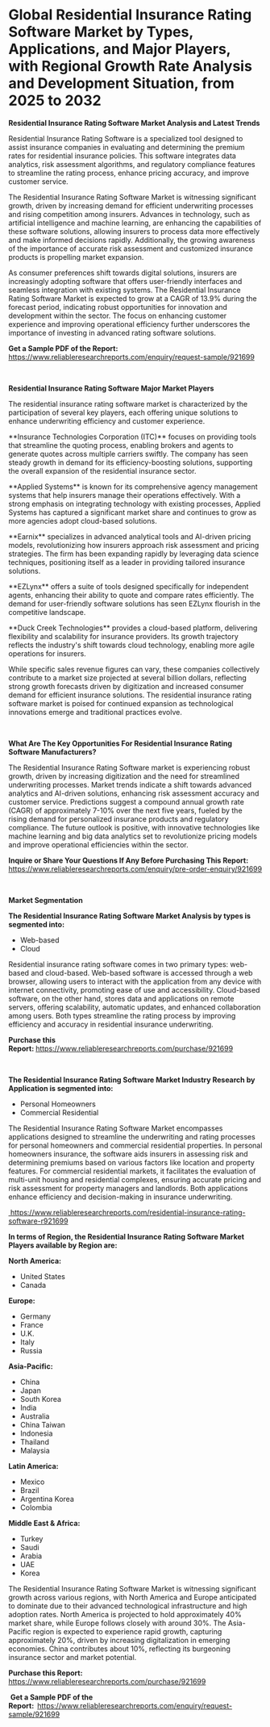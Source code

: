 <p><h1>Global Residential Insurance Rating Software Market by Types, Applications, and Major Players, with Regional Growth Rate Analysis and Development Situation, from 2025 to 2032</h1></p><p><strong>Residential Insurance Rating Software Market Analysis and Latest Trends</strong></p>
<p><p>Residential Insurance Rating Software is a specialized tool designed to assist insurance companies in evaluating and determining the premium rates for residential insurance policies. This software integrates data analytics, risk assessment algorithms, and regulatory compliance features to streamline the rating process, enhance pricing accuracy, and improve customer service.</p><p>The Residential Insurance Rating Software Market is witnessing significant growth, driven by increasing demand for efficient underwriting processes and rising competition among insurers. Advances in technology, such as artificial intelligence and machine learning, are enhancing the capabilities of these software solutions, allowing insurers to process data more effectively and make informed decisions rapidly. Additionally, the growing awareness of the importance of accurate risk assessment and customized insurance products is propelling market expansion. </p><p>As consumer preferences shift towards digital solutions, insurers are increasingly adopting software that offers user-friendly interfaces and seamless integration with existing systems. The Residential Insurance Rating Software Market is expected to grow at a CAGR of 13.9% during the forecast period, indicating robust opportunities for innovation and development within the sector. The focus on enhancing customer experience and improving operational efficiency further underscores the importance of investing in advanced rating software solutions.</p></p>
<p><strong>Get a Sample PDF of the Report:&nbsp;</strong> <a href="https://www.reliableresearchreports.com/enquiry/request-sample/921699?utm_campaign=11&utm_medium=2&utm_source=Github&utm_content=ia&utm_term=18042025&utm_id=residential-insurance-rating-software">https://www.reliableresearchreports.com/enquiry/request-sample/921699</a></p>
<p>&nbsp;</p>
<p><strong>Residential Insurance Rating Software Major Market Players</strong></p>
<p><p>The residential insurance rating software market is characterized by the participation of several key players, each offering unique solutions to enhance underwriting efficiency and customer experience.</p><p>**Insurance Technologies Corporation (ITC)** focuses on providing tools that streamline the quoting process, enabling brokers and agents to generate quotes across multiple carriers swiftly. The company has seen steady growth in demand for its efficiency-boosting solutions, supporting the overall expansion of the residential insurance sector.</p><p>**Applied Systems** is known for its comprehensive agency management systems that help insurers manage their operations effectively. With a strong emphasis on integrating technology with existing processes, Applied Systems has captured a significant market share and continues to grow as more agencies adopt cloud-based solutions.</p><p>**Earnix** specializes in advanced analytical tools and AI-driven pricing models, revolutionizing how insurers approach risk assessment and pricing strategies. The firm has been expanding rapidly by leveraging data science techniques, positioning itself as a leader in providing tailored insurance solutions.</p><p>**EZLynx** offers a suite of tools designed specifically for independent agents, enhancing their ability to quote and compare rates efficiently. The demand for user-friendly software solutions has seen EZLynx flourish in the competitive landscape.</p><p>**Duck Creek Technologies** provides a cloud-based platform, delivering flexibility and scalability for insurance providers. Its growth trajectory reflects the industry's shift towards cloud technology, enabling more agile operations for insurers.</p><p>While specific sales revenue figures can vary, these companies collectively contribute to a market size projected at several billion dollars, reflecting strong growth forecasts driven by digitization and increased consumer demand for efficient insurance solutions. The residential insurance rating software market is poised for continued expansion as technological innovations emerge and traditional practices evolve.</p></p>
<p>&nbsp;</p>
<p><strong>What Are The Key Opportunities For Residential Insurance Rating Software Manufacturers?</strong></p>
<p><p>The Residential Insurance Rating Software market is experiencing robust growth, driven by increasing digitization and the need for streamlined underwriting processes. Market trends indicate a shift towards advanced analytics and AI-driven solutions, enhancing risk assessment accuracy and customer service. Predictions suggest a compound annual growth rate (CAGR) of approximately 7-10% over the next five years, fueled by the rising demand for personalized insurance products and regulatory compliance. The future outlook is positive, with innovative technologies like machine learning and big data analytics set to revolutionize pricing models and improve operational efficiencies within the sector.</p></p>
<p><strong>Inquire or Share Your Questions If Any Before Purchasing This Report:</strong> <a href="https://www.reliableresearchreports.com/enquiry/pre-order-enquiry/921699?utm_campaign=11&utm_medium=2&utm_source=Github&utm_content=ia&utm_term=18042025&utm_id=residential-insurance-rating-software">https://www.reliableresearchreports.com/enquiry/pre-order-enquiry/921699</a></p>
<p>&nbsp;</p>
<p><strong>Market Segmentation</strong></p>
<p><strong>The Residential Insurance Rating Software Market Analysis by types is segmented into:</strong></p>
<p><ul><li>Web-based</li><li>Cloud</li></ul></p>
<p><p>Residential insurance rating software comes in two primary types: web-based and cloud-based. Web-based software is accessed through a web browser, allowing users to interact with the application from any device with internet connectivity, promoting ease of use and accessibility. Cloud-based software, on the other hand, stores data and applications on remote servers, offering scalability, automatic updates, and enhanced collaboration among users. Both types streamline the rating process by improving efficiency and accuracy in residential insurance underwriting.</p></p>
<p><strong>Purchase this Report:&nbsp;</strong><a href="https://www.reliableresearchreports.com/purchase/921699?utm_campaign=11&utm_medium=2&utm_source=Github&utm_content=ia&utm_term=18042025&utm_id=residential-insurance-rating-software">https://www.reliableresearchreports.com/purchase/921699</a></p>
<p>&nbsp;</p>
<p><strong>The Residential Insurance Rating Software Market Industry Research by Application is segmented into:</strong></p>
<p><ul><li>Personal Homeowners</li><li>Commercial Residential</li></ul></p>
<p><p>The Residential Insurance Rating Software Market encompasses applications designed to streamline the underwriting and rating processes for personal homeowners and commercial residential properties. In personal homeowners insurance, the software aids insurers in assessing risk and determining premiums based on various factors like location and property features. For commercial residential markets, it facilitates the evaluation of multi-unit housing and residential complexes, ensuring accurate pricing and risk assessment for property managers and landlords. Both applications enhance efficiency and decision-making in insurance underwriting.</p></p>
<p><a href="https://www.reliableresearchreports.com/residential-insurance-rating-software-r921699?utm_campaign=11&utm_medium=2&utm_source=Github&utm_content=ia&utm_term=18042025&utm_id=residential-insurance-rating-software">&nbsp;https://www.reliableresearchreports.com/residential-insurance-rating-software-r921699</a></p>
<p><strong>In terms of Region, the Residential Insurance Rating Software Market Players available by Region are:</strong></p>
<p>
    <p> <strong> North America: </strong>
        <ul>
            <li>United States</li>
            <li>Canada</li>
        </ul>
        </p> 
    <p> <strong> Europe: </strong>
        <ul>
            <li>Germany</li>
            <li>France</li>
            <li>U.K.</li>
            <li>Italy</li>
            <li>Russia</li>
        </ul>
        </p> 
    <p> <strong> Asia-Pacific: </strong>
        <ul>
            <li>China</li>
            <li>Japan</li>
            <li>South Korea</li>
            <li>India</li>
            <li>Australia</li>
            <li>China Taiwan</li>
            <li>Indonesia</li>
            <li>Thailand</li>
            <li>Malaysia</li>
        </ul>
        </p> 
    <p> <strong> Latin America: </strong>
        <ul>
            <li>Mexico</li>
            <li>Brazil</li>
            <li>Argentina Korea</li>
            <li>Colombia</li>
        </ul>
        </p> 
    <p> <strong> Middle East & Africa: </strong>
        <ul>
            <li>Turkey</li>
            <li>Saudi</li>
            <li>Arabia</li>
            <li>UAE</li>
            <li>Korea</li>
        </ul>
    </p>
    </p>
<p><p>The Residential Insurance Rating Software Market is witnessing significant growth across various regions, with North America and Europe anticipated to dominate due to their advanced technological infrastructure and high adoption rates. North America is projected to hold approximately 40% market share, while Europe follows closely with around 30%. The Asia-Pacific region is expected to experience rapid growth, capturing approximately 20%, driven by increasing digitalization in emerging economies. China contributes about 10%, reflecting its burgeoning insurance sector and market potential.</p></p>
<p><strong>Purchase this Report: </strong><a href="https://www.reliableresearchreports.com/purchase/921699?utm_campaign=11&utm_medium=2&utm_source=Github&utm_content=ia&utm_term=18042025&utm_id=residential-insurance-rating-software">https://www.reliableresearchreports.com/purchase/921699</a></p>
<p>&nbsp;<strong>Get a Sample PDF of the Report:&nbsp;&nbsp;</strong><a href="https://www.reliableresearchreports.com/enquiry/request-sample/921699?utm_campaign=11&utm_medium=2&utm_source=Github&utm_content=ia&utm_term=18042025&utm_id=residential-insurance-rating-software">https://www.reliableresearchreports.com/enquiry/request-sample/921699</a></p>
<p><strong></strong></p>
<p><p></p><p></p><p></p></p>